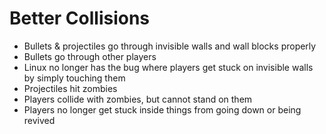 # Better Collisions 
   * Bullets & projectiles go through invisible walls and wall blocks properly
   * Bullets go through other players
   * Linux no longer has the bug where players get stuck on invisible walls by simply touching them
   * Projectiles hit zombies
   * Players collide with zombies, but cannot stand on them
   * Players no longer get stuck inside things from going down or being revived
